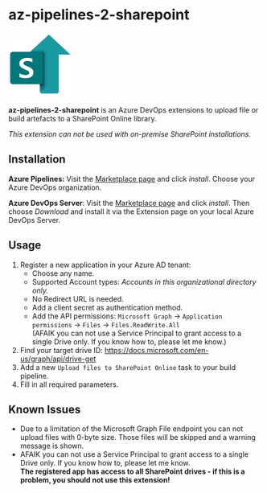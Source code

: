 # az-pipelines-2-sharepoint

![Logo](./images/icon_128.png)

**az-pipelines-2-sharepoint** is an Azure DevOps extensions to upload file or build artefacts to a SharePoint Online library.

*This extension can not be used with on-premise SharePoint installations.*

## Installation
**Azure Pipelines:** Visit the [Marketplace page](https://marketplace.visualstudio.com/items?itemName=halliba.az-pipelines-2-sharepoint) and click *install*. Choose your Azure DevOps organization.

**Azure DevOps Server**: Visit the [Marketplace page](https://marketplace.visualstudio.com/items?itemName=halliba.az-pipelines-2-sharepoint) and click *install*. Then choose *Download* and install it via the Extension page on your local Azure DevOps Server.

## Usage
1. Register a new application in your Azure AD tenant:
    - Choose any name.
    - Supported Account types: *Accounts in this organizational directory only.*
    - No Redirect URL is needed.
    - Add a client secret as authentication method.
    - Add the API permissions: `Microsoft Graph` -> `Application permissions` -> `Files` -> `Files.ReadWrite.All`  
    (AFAIK you can not use a Service Principal to grant access to a single Drive only. If you know how to, please let me know.)
2. Find your target drive ID: https://docs.microsoft.com/en-us/graph/api/drive-get
3. Add a new `Upload files to SharePoint Online` task to your build pipeline.
4. Fill in all required parameters.

## Known Issues
- Due to a limitation of the Microsoft Graph File endpoint you can not upload files with 0-byte size. Those files will be skipped and a warning message is shown.
- AFAIK you can not use a Service Principal to grant access to a single Drive only. If you know how to, please let me know.  
**The registered app has access to all SharePoint drives - if this is a problem, you should not use this extension!**
